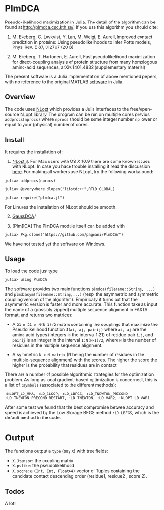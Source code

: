 PlmDCA
======

Pseudo-likelihood maximization in [Julia](http://julialang.org). The
detail of the algorithm can be found at http://plmdca.csc.kth.se/. If
you use this algorithm you should cite:

1. M. Ekeberg, C. Lovkvist, Y. Lan, M. Weigt, E. Aurell, Improved
   contact prediction in proteins: Using pseudolikelihoods to infer Potts
   models, Phys. Rev. E 87, 012707 (2013)

2. M. Ekeberg, T. Hartonen, E. Aurell, Fast pseudolikelihood
   maximization for direct-coupling analysis of protein structure from
   many homologous amino-acid sequences, arXiv:1401.4832 (supplementary
   material)

The present software is a Julia implementation of above mentioned
pepers, with no reference to the original MATLAB
[software](http://plmdca.csc.kth.se) in Julia.

Overview
--------

The code uses [NLopt](https://github.com/JuliaOpt/NLopt.jl) which
provides a Julia interfaces to the free/open-source [NLopt
library](http://ab-initio.mit.edu/wiki/index.php/NLopt). The program
can be run on multiple cores previus ``addprocs(nprocs)`` where
``nprocs`` should be some integer number `np` lower or equal to your
(physical) number of cores.

Install
-------

It requires the installation of:
   
1. [NLopt.jl](https://github.com/JuliaOpt/NLopt.jl). For Mac users
   with OS X 10.9 there are some known issues with NLopt. In case you
   hace trouble installing it read the discussion 
   [here](https://github.com/JuliaOpt/NLopt.jl/issues/6). For making
   all workers use NLopt, try the following workaround: 

```
julia> addprocs(nprocs)

julia> @everywhere dlopen("libstdc++",RTLD_GLOBAL) 

julia> require("plmdca.jl") 
``` 
   For Linuxes the installation of NLopt should be smooth.
   
2. [GaussDCA](https://github.com/carlobaldassi/GaussDCA.jl)/


3. [PlmDCA] The PlmDCA module itself can be added with
```
julia> Pkg.clone("https://github.com/pagnani/PlmDCA/")
```
   
   
We have not tested yet the software on Windows.

Usage
----
To load the code just type
```
julia> using PlmDCA
```


The software provides two main functions `plmdca(filename::String,
...)` and `plmdcasym(filename::String,...)` (resp. the asymmetric and
symmetric coupling version of the algorithm). Empirically it turns out
that the asymmetric version is faster and more accurate. This function
take as input the name of a (possibly zipped) multiple sequence
alignment in FASTA format, and returns two matrices:

* A `21 x 21 x N(N-1)/2` matrix containing the couplings that maximize
  the Pseudolikelihood function `J(ai, aj, pairij)` where `ai, aj` are
  the amino acid types (integers in the interval 1:21) of residue pair
  `i,j`, and `pairij` is an integer in the interval `1:N(N-1)/2`,
  where `N` is the number of residues in the multiple sequence
  alignment.

* A symmetric `N x N matrix` (N being the number of residues in the
  multiple-sequence alignment) with the scores. The higher the score
  the higher is the probability that residues are in contact.

There are a number of possible algorithmic strategies for the
optimization problem. As long as local gradient-based optimization is
concernedl, this is a list of `:symbols` (associated to the different
methods): 
```
:NLOPT_LD_MMA, :LD_SLSQP, :LD_LBFGS, :LD_TNEWTON_PRECOND
:LD_TNEWTON_PRECOND_RESTART, :LD_TNEWTON, :LD_VAR2, :NLOPT_LD_VAR1
```

After some test we found that the best compromise betwee accuracy and
speed is achieved by the Low Storage BFGS method `:LD_LBFGS`, which is
the default method in the code.


Output
======
The functions output a `type` (say `X`) with tree fields:

*  `X.Jtensor`: the coupling matrix
*  `X.pslike`: the pseudolikelihood
*  `X.score`: a `(Int, Int, Float64)` vector of Tuples containing the candidate contact 
   descending order (residue1, residue2 , score12).


Todos 
----- 

A lot!

